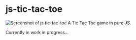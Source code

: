 # js-tic-tac-toe
![Screenshot of js tic-tac-toe](https://cl.ly/mQID/Capture%20d%E2%80%99e%CC%81cran%202017-09-11%20a%CC%80%2000.41.59.png)
A Tic Tac Toe game in pure JS.

Currently in work in progress…
